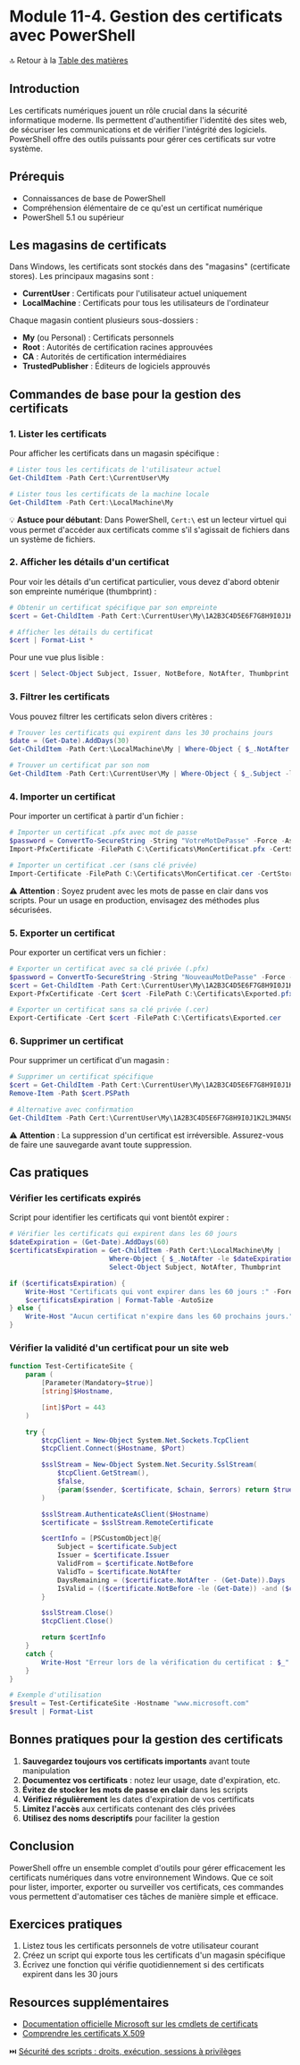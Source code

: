 # Module 11-4. Gestion des certificats avec PowerShell

🔝 Retour à la [Table des matières](/SOMMAIRE.md)

## Introduction

Les certificats numériques jouent un rôle crucial dans la sécurité informatique moderne. Ils permettent d'authentifier l'identité des sites web, de sécuriser les communications et de vérifier l'intégrité des logiciels. PowerShell offre des outils puissants pour gérer ces certificats sur votre système.

## Prérequis
- Connaissances de base de PowerShell
- Compréhension élémentaire de ce qu'est un certificat numérique
- PowerShell 5.1 ou supérieur

## Les magasins de certificats

Dans Windows, les certificats sont stockés dans des "magasins" (certificate stores). Les principaux magasins sont :

- **CurrentUser** : Certificats pour l'utilisateur actuel uniquement
- **LocalMachine** : Certificats pour tous les utilisateurs de l'ordinateur

Chaque magasin contient plusieurs sous-dossiers :
- **My** (ou Personal) : Certificats personnels
- **Root** : Autorités de certification racines approuvées
- **CA** : Autorités de certification intermédiaires
- **TrustedPublisher** : Éditeurs de logiciels approuvés

## Commandes de base pour la gestion des certificats

### 1. Lister les certificats

Pour afficher les certificats dans un magasin spécifique :

```powershell
# Lister tous les certificats de l'utilisateur actuel
Get-ChildItem -Path Cert:\CurrentUser\My

# Lister tous les certificats de la machine locale
Get-ChildItem -Path Cert:\LocalMachine\My
```

💡 **Astuce pour débutant**: Dans PowerShell, `Cert:\` est un lecteur virtuel qui vous permet d'accéder aux certificats comme s'il s'agissait de fichiers dans un système de fichiers.

### 2. Afficher les détails d'un certificat

Pour voir les détails d'un certificat particulier, vous devez d'abord obtenir son empreinte numérique (thumbprint) :

```powershell
# Obtenir un certificat spécifique par son empreinte
$cert = Get-ChildItem -Path Cert:\CurrentUser\My\1A2B3C4D5E6F7G8H9I0J1K2L3M4N5O6P7Q8R9S0T

# Afficher les détails du certificat
$cert | Format-List *
```

Pour une vue plus lisible :

```powershell
$cert | Select-Object Subject, Issuer, NotBefore, NotAfter, Thumbprint
```

### 3. Filtrer les certificats

Vous pouvez filtrer les certificats selon divers critères :

```powershell
# Trouver les certificats qui expirent dans les 30 prochains jours
$date = (Get-Date).AddDays(30)
Get-ChildItem -Path Cert:\LocalMachine\My | Where-Object { $_.NotAfter -le $date }

# Trouver un certificat par son nom
Get-ChildItem -Path Cert:\CurrentUser\My | Where-Object { $_.Subject -like "*example.com*" }
```

### 4. Importer un certificat

Pour importer un certificat à partir d'un fichier :

```powershell
# Importer un certificat .pfx avec mot de passe
$password = ConvertTo-SecureString -String "VotreMotDePasse" -Force -AsPlainText
Import-PfxCertificate -FilePath C:\Certificats\MonCertificat.pfx -CertStoreLocation Cert:\CurrentUser\My -Password $password

# Importer un certificat .cer (sans clé privée)
Import-Certificate -FilePath C:\Certificats\MonCertificat.cer -CertStoreLocation Cert:\CurrentUser\Root
```

⚠️ **Attention** : Soyez prudent avec les mots de passe en clair dans vos scripts. Pour un usage en production, envisagez des méthodes plus sécurisées.

### 5. Exporter un certificat

Pour exporter un certificat vers un fichier :

```powershell
# Exporter un certificat avec sa clé privée (.pfx)
$password = ConvertTo-SecureString -String "NouveauMotDePasse" -Force -AsPlainText
$cert = Get-ChildItem -Path Cert:\CurrentUser\My\1A2B3C4D5E6F7G8H9I0J1K2L3M4N5O6P7Q8R9S0T
Export-PfxCertificate -Cert $cert -FilePath C:\Certificats\Exported.pfx -Password $password

# Exporter un certificat sans sa clé privée (.cer)
Export-Certificate -Cert $cert -FilePath C:\Certificats\Exported.cer
```

### 6. Supprimer un certificat

Pour supprimer un certificat d'un magasin :

```powershell
# Supprimer un certificat spécifique
$cert = Get-ChildItem -Path Cert:\CurrentUser\My\1A2B3C4D5E6F7G8H9I0J1K2L3M4N5O6P7Q8R9S0T
Remove-Item -Path $cert.PSPath

# Alternative avec confirmation
Get-ChildItem -Path Cert:\CurrentUser\My\1A2B3C4D5E6F7G8H9I0J1K2L3M4N5O6P7Q8R9S0T | Remove-Item
```

⚠️ **Attention** : La suppression d'un certificat est irréversible. Assurez-vous de faire une sauvegarde avant toute suppression.

## Cas pratiques

### Vérifier les certificats expirés

Script pour identifier les certificats qui vont bientôt expirer :

```powershell
# Vérifier les certificats qui expirent dans les 60 jours
$dateExpiration = (Get-Date).AddDays(60)
$certificatsExpiration = Get-ChildItem -Path Cert:\LocalMachine\My |
                         Where-Object { $_.NotAfter -le $dateExpiration } |
                         Select-Object Subject, NotAfter, Thumbprint

if ($certificatsExpiration) {
    Write-Host "Certificats qui vont expirer dans les 60 jours :" -ForegroundColor Yellow
    $certificatsExpiration | Format-Table -AutoSize
} else {
    Write-Host "Aucun certificat n'expire dans les 60 prochains jours." -ForegroundColor Green
}
```

### Vérifier la validité d'un certificat pour un site web

```powershell
function Test-CertificateSite {
    param (
        [Parameter(Mandatory=$true)]
        [string]$Hostname,

        [int]$Port = 443
    )

    try {
        $tcpClient = New-Object System.Net.Sockets.TcpClient
        $tcpClient.Connect($Hostname, $Port)

        $sslStream = New-Object System.Net.Security.SslStream(
            $tcpClient.GetStream(),
            $false,
            {param($sender, $certificate, $chain, $errors) return $true}
        )

        $sslStream.AuthenticateAsClient($Hostname)
        $certificate = $sslStream.RemoteCertificate

        $certInfo = [PSCustomObject]@{
            Subject = $certificate.Subject
            Issuer = $certificate.Issuer
            ValidFrom = $certificate.NotBefore
            ValidTo = $certificate.NotAfter
            DaysRemaining = ($certificate.NotAfter - (Get-Date)).Days
            IsValid = (($certificate.NotBefore -le (Get-Date)) -and ($certificate.NotAfter -ge (Get-Date)))
        }

        $sslStream.Close()
        $tcpClient.Close()

        return $certInfo
    }
    catch {
        Write-Host "Erreur lors de la vérification du certificat : $_" -ForegroundColor Red
    }
}

# Exemple d'utilisation
$result = Test-CertificateSite -Hostname "www.microsoft.com"
$result | Format-List
```

## Bonnes pratiques pour la gestion des certificats

1. **Sauvegardez toujours vos certificats importants** avant toute manipulation
2. **Documentez vos certificats** : notez leur usage, date d'expiration, etc.
3. **Évitez de stocker les mots de passe en clair** dans les scripts
4. **Vérifiez régulièrement** les dates d'expiration de vos certificats
5. **Limitez l'accès** aux certificats contenant des clés privées
6. **Utilisez des noms descriptifs** pour faciliter la gestion

## Conclusion

PowerShell offre un ensemble complet d'outils pour gérer efficacement les certificats numériques dans votre environnement Windows. Que ce soit pour lister, importer, exporter ou surveiller vos certificats, ces commandes vous permettent d'automatiser ces tâches de manière simple et efficace.

## Exercices pratiques

1. Listez tous les certificats personnels de votre utilisateur courant
2. Créez un script qui exporte tous les certificats d'un magasin spécifique
3. Écrivez une fonction qui vérifie quotidiennement si des certificats expirent dans les 30 jours

## Resources supplémentaires

- [Documentation officielle Microsoft sur les cmdlets de certificats](https://docs.microsoft.com/fr-fr/powershell/module/pki)
- [Comprendre les certificats X.509](https://docs.microsoft.com/fr-fr/windows/win32/seccertenroll/about-x-509-public-key-certificates)

⏭️ [Sécurité des scripts : droits, exécution, sessions à privilèges](/10-reseau-securite/05-securite-scripts.md)
